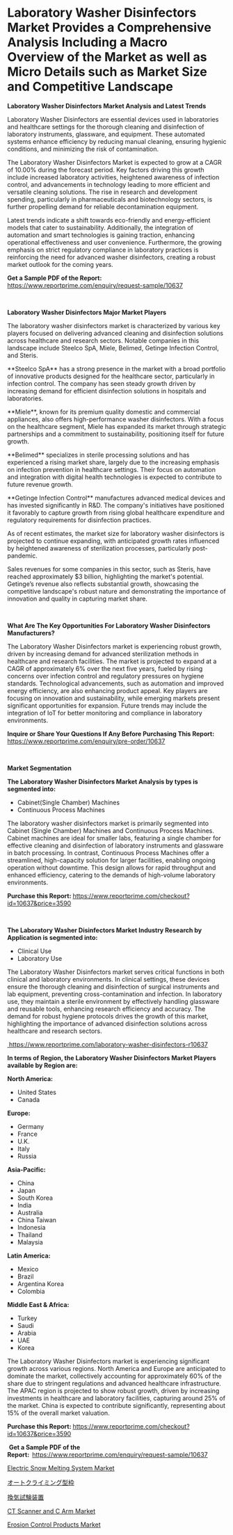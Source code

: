 <p><h1>Laboratory Washer Disinfectors Market Provides a Comprehensive Analysis Including a Macro Overview of the Market as well as Micro Details such as Market Size and Competitive Landscape</h1></p><p><strong>Laboratory Washer Disinfectors Market Analysis and Latest Trends</strong></p>
<p><p>Laboratory Washer Disinfectors are essential devices used in laboratories and healthcare settings for the thorough cleaning and disinfection of laboratory instruments, glassware, and equipment. These automated systems enhance efficiency by reducing manual cleaning, ensuring hygienic conditions, and minimizing the risk of contamination.</p><p>The Laboratory Washer Disinfectors Market is expected to grow at a CAGR of 10.00% during the forecast period. Key factors driving this growth include increased laboratory activities, heightened awareness of infection control, and advancements in technology leading to more efficient and versatile cleaning solutions. The rise in research and development spending, particularly in pharmaceuticals and biotechnology sectors, is further propelling demand for reliable decontamination equipment.</p><p>Latest trends indicate a shift towards eco-friendly and energy-efficient models that cater to sustainability. Additionally, the integration of automation and smart technologies is gaining traction, enhancing operational effectiveness and user convenience. Furthermore, the growing emphasis on strict regulatory compliance in laboratory practices is reinforcing the need for advanced washer disinfectors, creating a robust market outlook for the coming years.</p></p>
<p><strong>Get a Sample PDF of the Report:&nbsp;</strong> <a href="https://www.reportprime.com/enquiry/request-sample/10637">https://www.reportprime.com/enquiry/request-sample/10637</a></p>
<p>&nbsp;</p>
<p><strong>Laboratory Washer Disinfectors Major Market Players</strong></p>
<p><p>The laboratory washer disinfectors market is characterized by various key players focused on delivering advanced cleaning and disinfection solutions across healthcare and research sectors. Notable companies in this landscape include Steelco SpA, Miele, Belimed, Getinge Infection Control, and Steris.</p><p>**Steelco SpA** has a strong presence in the market with a broad portfolio of innovative products designed for the healthcare sector, particularly in infection control. The company has seen steady growth driven by increasing demand for efficient disinfection solutions in hospitals and laboratories.</p><p>**Miele**, known for its premium quality domestic and commercial appliances, also offers high-performance washer disinfectors. With a focus on the healthcare segment, Miele has expanded its market through strategic partnerships and a commitment to sustainability, positioning itself for future growth.</p><p>**Belimed** specializes in sterile processing solutions and has experienced a rising market share, largely due to the increasing emphasis on infection prevention in healthcare settings. Their focus on automation and integration with digital health technologies is expected to contribute to future revenue growth.</p><p>**Getinge Infection Control** manufactures advanced medical devices and has invested significantly in R&D. The company's initiatives have positioned it favorably to capture growth from rising global healthcare expenditure and regulatory requirements for disinfection practices.</p><p>As of recent estimates, the market size for laboratory washer disinfectors is projected to continue expanding, with anticipated growth rates influenced by heightened awareness of sterilization processes, particularly post-pandemic. </p><p>Sales revenues for some companies in this sector, such as Steris, have reached approximately $3 billion, highlighting the market's potential. Getinge’s revenue also reflects substantial growth, showcasing the competitive landscape's robust nature and demonstrating the importance of innovation and quality in capturing market share.</p></p>
<p>&nbsp;</p>
<p><strong>What Are The Key Opportunities For Laboratory Washer Disinfectors Manufacturers?</strong></p>
<p><p>The Laboratory Washer Disinfectors market is experiencing robust growth, driven by increasing demand for advanced sterilization methods in healthcare and research facilities. The market is projected to expand at a CAGR of approximately 6% over the next five years, fueled by rising concerns over infection control and regulatory pressures on hygiene standards. Technological advancements, such as automation and improved energy efficiency, are also enhancing product appeal. Key players are focusing on innovation and sustainability, while emerging markets present significant opportunities for expansion. Future trends may include the integration of IoT for better monitoring and compliance in laboratory environments.</p></p>
<p><strong>Inquire or Share Your Questions If Any Before Purchasing This Report:</strong> <a href="https://www.reportprime.com/enquiry/pre-order/10637">https://www.reportprime.com/enquiry/pre-order/10637</a></p>
<p>&nbsp;</p>
<p><strong>Market Segmentation</strong></p>
<p><strong>The Laboratory Washer Disinfectors Market Analysis by types is segmented into:</strong></p>
<p><ul><li>Cabinet(Single Chamber) Machines</li><li>Continuous Process Machines</li></ul></p>
<p><p>The laboratory washer disinfectors market is primarily segmented into Cabinet (Single Chamber) Machines and Continuous Process Machines. Cabinet machines are ideal for smaller labs, featuring a single chamber for effective cleaning and disinfection of laboratory instruments and glassware in batch processing. In contrast, Continuous Process Machines offer a streamlined, high-capacity solution for larger facilities, enabling ongoing operation without downtime. This design allows for rapid throughput and enhanced efficiency, catering to the demands of high-volume laboratory environments.</p></p>
<p><strong>Purchase this Report:&nbsp;</strong><a href="https://www.reportprime.com/checkout?id=10637&price=3590">https://www.reportprime.com/checkout?id=10637&price=3590</a></p>
<p>&nbsp;</p>
<p><strong>The Laboratory Washer Disinfectors Market Industry Research by Application is segmented into:</strong></p>
<p><ul><li>Clinical Use</li><li>Laboratory Use</li></ul></p>
<p><p>The Laboratory Washer Disinfectors market serves critical functions in both clinical and laboratory environments. In clinical settings, these devices ensure the thorough cleaning and disinfection of surgical instruments and lab equipment, preventing cross-contamination and infection. In laboratory use, they maintain a sterile environment by effectively handling glassware and reusable tools, enhancing research efficiency and accuracy. The demand for robust hygiene protocols drives the growth of this market, highlighting the importance of advanced disinfection solutions across healthcare and research sectors.</p></p>
<p><a href="https://www.reportprime.com/laboratory-washer-disinfectors-r10637">&nbsp;https://www.reportprime.com/laboratory-washer-disinfectors-r10637</a></p>
<p><strong>In terms of Region, the Laboratory Washer Disinfectors Market Players available by Region are:</strong></p>
<p>
    <p> <strong> North America: </strong>
        <ul>
            <li>United States</li>
            <li>Canada</li>
        </ul>
        </p> 
    <p> <strong> Europe: </strong>
        <ul>
            <li>Germany</li>
            <li>France</li>
            <li>U.K.</li>
            <li>Italy</li>
            <li>Russia</li>
        </ul>
        </p> 
    <p> <strong> Asia-Pacific: </strong>
        <ul>
            <li>China</li>
            <li>Japan</li>
            <li>South Korea</li>
            <li>India</li>
            <li>Australia</li>
            <li>China Taiwan</li>
            <li>Indonesia</li>
            <li>Thailand</li>
            <li>Malaysia</li>
        </ul>
        </p> 
    <p> <strong> Latin America: </strong>
        <ul>
            <li>Mexico</li>
            <li>Brazil</li>
            <li>Argentina Korea</li>
            <li>Colombia</li>
        </ul>
        </p> 
    <p> <strong> Middle East & Africa: </strong>
        <ul>
            <li>Turkey</li>
            <li>Saudi</li>
            <li>Arabia</li>
            <li>UAE</li>
            <li>Korea</li>
        </ul>
    </p>
    </p>
<p><p>The Laboratory Washer Disinfectors market is experiencing significant growth across various regions. North America and Europe are anticipated to dominate the market, collectively accounting for approximately 60% of the share due to stringent regulations and advanced healthcare infrastructure. The APAC region is projected to show robust growth, driven by increasing investments in healthcare and laboratory facilities, capturing around 25% of the market. China is expected to contribute significantly, representing about 15% of the overall market valuation.</p></p>
<p><strong>Purchase this Report: </strong><a href="https://www.reportprime.com/checkout?id=10637&price=3590">https://www.reportprime.com/checkout?id=10637&price=3590</a></p>
<p>&nbsp;<strong>Get a Sample PDF of the Report:&nbsp;&nbsp;</strong><a href="https://www.reportprime.com/enquiry/request-sample/10637">https://www.reportprime.com/enquiry/request-sample/10637</a></p>
<p><strong></strong></p>
<p><p><a href="https://www.linkedin.com/pulse/global-electric-snow-melting-system-market-trends-forecasts-wbiye?trackingId=Wk90NrbGRj2etcO8m0EiFQ%3D%3D">Electric Snow Melting System Market</a></p><p><a href="https://medium.com/@verniebarton2023/auto-climbing-formwork-market-%E3%81%AE%E3%82%B0%E3%83%AD%E3%83%BC%E3%83%90%E3%83%AB%E5%B8%82%E5%A0%B4%E6%A6%82%E8%A6%81%E3%81%AF-%E4%B8%96%E7%95%8C%E3%81%8A%E3%82%88%E3%81%B3%E4%B8%BB%E8%A6%81%E5%B8%82%E5%A0%B4%E3%81%AB%E3%81%8A%E3%81%91%E3%82%8B%E6%A5%AD%E7%95%8C%E3%81%AB%E5%BD%B1%E9%9F%BF%E3%82%92%E4%B8%8E%E3%81%88%E3%82%8B%E4%B8%BB%E8%A6%81%E3%81%AA%E3%83%88%E3%83%AC%E3%83%B3%E3%83%89%E3%81%AB%E3%81%A4%E3%81%84%E3%81%A6-%E7%8B%AC%E8%87%AA%E3%81%AE%E8%A6%96%E7%82%B9%E3%82%92%E6%8F%90%E4%BE%9B%E3%81%97%E3%81%BE%E3%81%99-f2c623c6bd65">オートクライミング型枠</a></p><p><a href="https://medium.com/@verniebarton2023/ventilation-test-device-market-%E3%81%AF-%E3%82%B3%E3%82%B9%E3%83%88%E7%AE%A1%E7%90%86%E3%81%A8%E5%8A%B9%E7%8E%87%E5%90%91%E4%B8%8A%E3%82%92%E5%84%AA%E5%85%88%E3%81%97%E3%81%BE%E3%81%99-%E3%81%95%E3%82%89%E3%81%AB-%E5%A0%B1%E5%91%8A%E6%9B%B8%E3%81%AF%E5%B8%82%E5%A0%B4%E3%81%AE%E9%9C%80%E8%A6%81%E9%9D%A2%E3%81%A8%E4%BE%9B%E7%B5%A6%E9%9D%A2%E3%81%AE%E4%B8%A1%E6%96%B9%E3%82%92%E3%82%AB%E3%83%90%E3%83%BC%E3%81%97%E3%81%A6%E3%81%84%E3%81%BE%E3%81%99-ventilation-ce11caa98998">換気試験装置</a></p><p><a href="https://github.com/jeffreybishop26/Market-Research-Report-List-1/blob/main/ct-scanner-and-c-arm-market.md">CT Scanner and C Arm Market</a></p><p><a href="https://issuu.com/reportprime-2/docs/erosion-control-products-market-siz_434b5af8645f55">Erosion Control Products Market</a></p></p>